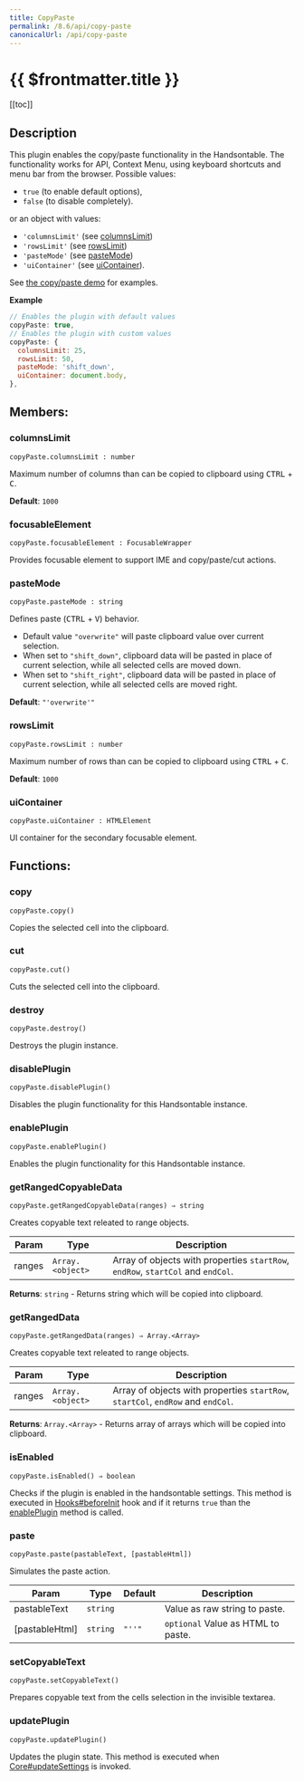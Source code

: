 ```yaml
---
title: CopyPaste
permalink: /8.6/api/copy-paste
canonicalUrl: /api/copy-paste
---
```


# {{ $frontmatter.title }}

[[toc]]

## Description


This plugin enables the copy/paste functionality in the Handsontable. The functionality works for API, Context Menu,
using keyboard shortcuts and menu bar from the browser.
Possible values:
* `true` (to enable default options),
* `false` (to disable completely).

or an object with values:
* `'columnsLimit'` (see [columnsLimit](#CopyPaste+columnsLimit))
* `'rowsLimit'` (see [rowsLimit](#CopyPaste+rowsLimit))
* `'pasteMode'` (see [pasteMode](#CopyPaste+pasteMode))
* `'uiContainer'` (see [uiContainer](#CopyPaste+uiContainer)).

See [the copy/paste demo](https://handsontable.com/docs/demo-copy-paste.html) for examples.


**Example**  
```js
// Enables the plugin with default values
copyPaste: true,
// Enables the plugin with custom values
copyPaste: {
  columnsLimit: 25,
  rowsLimit: 50,
  pasteMode: 'shift_down',
  uiContainer: document.body,
},
```
## Members:

### columnsLimit
`copyPaste.columnsLimit : number`

Maximum number of columns than can be copied to clipboard using <kbd>CTRL</kbd> + <kbd>C</kbd>.

**Default**: <code>1000</code>  


### focusableElement
`copyPaste.focusableElement : FocusableWrapper`

Provides focusable element to support IME and copy/paste/cut actions.



### pasteMode
`copyPaste.pasteMode : string`

Defines paste (<kbd>CTRL</kbd> + <kbd>V</kbd>) behavior.
* Default value `"overwrite"` will paste clipboard value over current selection.
* When set to `"shift_down"`, clipboard data will be pasted in place of current selection, while all selected cells are moved down.
* When set to `"shift_right"`, clipboard data will be pasted in place of current selection, while all selected cells are moved right.

**Default**: <code>&quot;&#x27;overwrite&#x27;&quot;</code>  


### rowsLimit
`copyPaste.rowsLimit : number`

Maximum number of rows than can be copied to clipboard using <kbd>CTRL</kbd> + <kbd>C</kbd>.

**Default**: <code>1000</code>  


### uiContainer
`copyPaste.uiContainer : HTMLElement`

UI container for the secondary focusable element.


## Functions:

### copy
`copyPaste.copy()`

Copies the selected cell into the clipboard.



### cut
`copyPaste.cut()`

Cuts the selected cell into the clipboard.



### destroy
`copyPaste.destroy()`

Destroys the plugin instance.



### disablePlugin
`copyPaste.disablePlugin()`

Disables the plugin functionality for this Handsontable instance.



### enablePlugin
`copyPaste.enablePlugin()`

Enables the plugin functionality for this Handsontable instance.



### getRangedCopyableData
`copyPaste.getRangedCopyableData(ranges) ⇒ string`

Creates copyable text releated to range objects.


| Param | Type | Description |
| --- | --- | --- |
| ranges | <code>Array.&lt;object&gt;</code> | Array of objects with properties `startRow`, `endRow`, `startCol` and `endCol`. |


**Returns**: <code>string</code> - Returns string which will be copied into clipboard.  

### getRangedData
`copyPaste.getRangedData(ranges) ⇒ Array.<Array>`

Creates copyable text releated to range objects.


| Param | Type | Description |
| --- | --- | --- |
| ranges | <code>Array.&lt;object&gt;</code> | Array of objects with properties `startRow`, `startCol`, `endRow` and `endCol`. |


**Returns**: <code>Array.&lt;Array&gt;</code> - Returns array of arrays which will be copied into clipboard.  

### isEnabled
`copyPaste.isEnabled() ⇒ boolean`

Checks if the plugin is enabled in the handsontable settings. This method is executed in [Hooks#beforeInit](./Hooks/#beforeInit)
hook and if it returns `true` than the [enablePlugin](#CopyPaste+enablePlugin) method is called.



### paste
`copyPaste.paste(pastableText, [pastableHtml])`

Simulates the paste action.


| Param | Type | Default | Description |
| --- | --- | --- | --- |
| pastableText | <code>string</code> |  | Value as raw string to paste. |
| [pastableHtml] | <code>string</code> | <code>&quot;&#x27;&#x27;&quot;</code> | `optional` Value as HTML to paste. |



### setCopyableText
`copyPaste.setCopyableText()`

Prepares copyable text from the cells selection in the invisible textarea.



### updatePlugin
`copyPaste.updatePlugin()`

Updates the plugin state. This method is executed when [Core#updateSettings](./Core/#updateSettings) is invoked.


